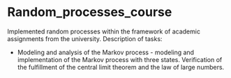 # Random_processes_course
Implemented random processes within the framework of academic assignments from the university. 
Description of tasks:
- Modeling and analysis of the Markov process - modeling and implementation of the Markov process with three states. Verification of the fulfillment of the central limit theorem and the law of large numbers.
